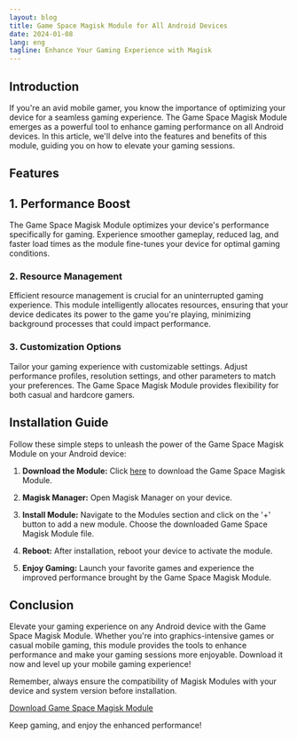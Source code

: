 ```yaml
---
layout: blog
title: Game Space Magisk Module for All Android Devices
date: 2024-01-08
lang: eng
tagline: Enhance Your Gaming Experience with Magisk
---
```

<script async src="https://pagead2.googlesyndication.com/pagead/js/adsbygoogle.js?client=ca-pub-8370893026371321"
     crossorigin="anonymous"></script>
<!-- display 2 -->
<ins class="adsbygoogle"
     style="display:block"
     data-ad-client="ca-pub-8370893026371321"
     data-ad-slot="8053869356"
     data-ad-format="auto"
     data-full-width-responsive="true"></ins>
<script>
     (adsbygoogle = window.adsbygoogle || []).push({});
</script>

## Introduction

If you're an avid mobile gamer, you know the importance of optimizing your device for a seamless gaming experience. The Game Space Magisk Module emerges as a powerful tool to enhance gaming performance on all Android devices. In this article, we'll delve into the features and benefits of this module, guiding you on how to elevate your gaming sessions.

## Features

## 1. **Performance Boost**

The Game Space Magisk Module optimizes your device's performance specifically for gaming. Experience smoother gameplay, reduced lag, and faster load times as the module fine-tunes your device for optimal gaming conditions.

### 2. **Resource Management**

Efficient resource management is crucial for an uninterrupted gaming experience. This module intelligently allocates resources, ensuring that your device dedicates its power to the game you're playing, minimizing background processes that could impact performance.

### 3. **Customization Options**

Tailor your gaming experience with customizable settings. Adjust performance profiles, resolution settings, and other parameters to match your preferences. The Game Space Magisk Module provides flexibility for both casual and hardcore gamers.

## Installation Guide

Follow these simple steps to unleash the power of the Game Space Magisk Module on your Android device:

1. **Download the Module:**
   Click [here](https://shorturl.at/hzKO0) to download the Game Space Magisk Module.

2. **Magisk Manager:**
   Open Magisk Manager on your device.

3. **Install Module:**
   Navigate to the Modules section and click on the '+' button to add a new module. Choose the downloaded Game Space Magisk Module file.

4. **Reboot:**
   After installation, reboot your device to activate the module.

5. **Enjoy Gaming:**
   Launch your favorite games and experience the improved performance brought by the Game Space Magisk Module.

## Conclusion

Elevate your gaming experience on any Android device with the Game Space Magisk Module. Whether you're into graphics-intensive games or casual mobile gaming, this module provides the tools to enhance performance and make your gaming sessions more enjoyable. Download it now and level up your mobile gaming experience!

Remember, always ensure the compatibility of Magisk Modules with your device and system version before installation.

[Download Game Space Magisk Module](https://shorturl.at/hzKO0)

Keep gaming, and enjoy the enhanced performance!
